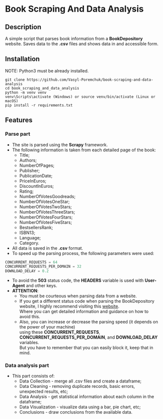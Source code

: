# Book Scraping And Data Analysis

## Description
A simple script that parses book information from a **BookDepository** website. Saves data to the **.csv** files and shows data in and accessible form.

## Installation
NOTE: Python3 must be already installed.
```shell
git clone https://github.com/Vasyl-Poremchuk/book-scraping-and-data-analysis
cd book_scraping_and_data_analysis
python -m venv venv
venv\Scripts\activate (Windows) or source venv/bin/activate (Linux or macOS)
pip install -r requirements.txt
```

## Features
### Parse part
- The site is parsed using the **Scrapy** framework.
- The following information is taken from each detailed page of the book:
  * Title;
  * Authors;
  * NumberOfPages;
  * Publisher;
  * PublicationDate;
  * PriceInEuros;
  * DiscountInEuros;
  * Rating;
  * NumberOfVotesGoodreads;
  * NumberOfVotesOneStar;
  * NumberOfVotesTwoStars;
  * NumberOfVotesThreeStars;
  * NumberOfVotesFourStars;
  * NumberOfVotesFiveStars;
  * BestsellersRank;
  * ISBN13;
  * Language;
  * Category.
- All data is saved in the **.csv** format.
- To speed up the parsing process, the following parameters were used:
```python
CONCURRENT_REQUESTS = 64
CONCURRENT_REQUESTS_PER_DOMAIN = 32
DOWNLOAD_DELAY = 0.2
```
- To avoid the **503** status code, the **HEADERS** variable is used with **User-Agent** and other keys.
- **ATTENTION**:
  * You must be courteous when parsing data from a website.
  * If you get a different status code when parsing the BookDepository website, I highly recommend visiting this [website](https://scrapeops.io).<br> Where you can get detailed information and guidance on how to avoid this.
  * Also, you can increase or decrease the parsing speed (it depends on the power of your machine)<br> using these **CONCURRENT_REQUESTS**, **CONCURRENT_REQUESTS_PER_DOMAIN**, and **DOWNLOAD_DELAY** variables.<br> But you have to remember that you can easily block it, keep that in mind.

### Data analysis part
- This part consists of:
  * Data Collection - merge all .csv files and create a dataframe;
  * Data Cleaning - removing duplicate records, basic errors, unexpected results, etc;
  * Data Analysis - get statistical information about each column in the dataframe;
  * Data Visualization - visualize data using a bar, pie chart, etc;
  * Conclusions - draw conclusions from the available data.
